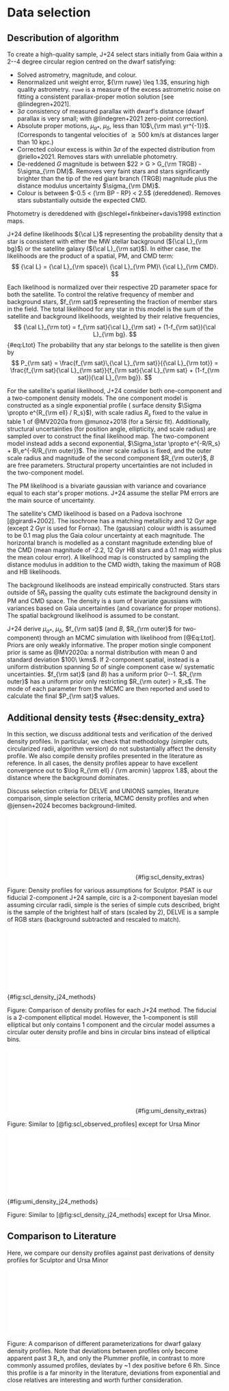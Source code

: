 # Data selection

## Describution of algorithm

To create a high-quality sample, J+24 select stars initially from Gaia within a 2--4 degree circular region centred on the dwarf satisfying: 

- Solved astrometry, magnitude, and colour. 
- Renormalized unit weight error, ${\rm ruwe} \leq 1.3$, ensuring high quality astrometry. `ruwe` is a measure of the excess astrometric noise on fitting a consistent parallax-proper motion solution [see @lindegren+2021].  
- 3$\sigma$ consistency of measured parallax with dwarf's distance (dwarf parallax is very small; with @lindegren+2021 zero-point correction). 
- Absolute proper motions, $\mu_{\alpha*}$, $\mu_\delta$, less than 10$\,{\rm mas\ yr^{-1}}$. (Corresponds to tangental velocities of $\gtrsim 500$ km/s at distances larger than 10 kpc.) 
- Corrected colour excess is within 3$\sigma$ of the expected distribution from @riello+2021. Removes stars with unreliable photometry. 
- De-reddened $G$ magnitude is between $22 > G > G_{\rm TRGB} - 5\sigma_{\rm DM}$. Removes very faint stars and stars significantly brighter than the tip of the red giant branch (TRGB) magnitude plus the distance modulus uncertainty $\sigma_{\rm DM}$. 
- Colour is between $-0.5 < {\rm BP - RP} <  2.5$ (dereddened). Removes stars substantially outside the expected CMD.

Photometry is dereddened with @schlegel+finkbeiner+davis1998 extinction maps.

J+24 define likelihoods ${\cal L}$ representing the probability density that a star is consistent with either the MW stellar background (${\cal L}_{\rm bg}$) or the satellite galaxy (${\cal L}_{\rm sat}$). In either case, the likelihoods are the product of a spatial, PM, and CMD term:
$$
{\cal L} = {\cal L}_{\rm space}\ {\cal L}_{\rm PM}\ {\cal L}_{\rm CMD}.
$$

Each likelihood is normalized over their respective 2D parameter space for both the satellite. To control the relative frequency of member and background stars, $f_{\rm sat}$ representing the fraction of member stars in the field. The total likelihood for any star in this model is the sum of the satellite and background likelihoods, weighted by their relative frequencies,
$$
{\cal L}_{\rm tot} = f_{\rm sat}{\cal L}_{\rm sat} + (1-f_{\rm sat}){\cal L}_{\rm bg}.
$$ {#eq:Ltot}
The probability that any star belongs to the satellite is then given by 
$$
P_{\rm sat} = 
\frac{f_{\rm sat}\,{\cal L}_{\rm sat}}{{\cal L}_{\rm tot}}
= \frac{f_{\rm sat}{\cal L}_{\rm sat}}{f_{\rm sat}{\cal L}_{\rm sat} + (1-f_{\rm sat}){\cal L}_{\rm bg}}.
$$



For the satellite's spatial likelihood, J+24 consider both one-component and a two-component density models. The one component model is constructed as a single exponential profile  ( surface density $\Sigma \propto e^{R_{\rm ell} / R_s}$), with scale radius $R_s$ fixed to the value in table 1 of @MV2020a from @munoz+2018 (for a Sérsic fit). Additionally, structural uncertainties (for position angle, ellipticity, and scale radius) are sampled over to construct the final likelihood map. The two-component model instead adds a second exponential, $\Sigma_\star \propto e^{-R/R_s} + B\,e^{-R/R_{\rm outer}}$. The inner scale radius is fixed, and the outer scale radius and magnitude of the second component $R_{\rm outer}$, $B$  are free parameters. Structural property uncertainties are not included in the two-component model.

The PM likelihood is a bivariate gaussian with variance and covariance equal to each star's proper motions. J+24 assume the stellar PM errors are the main source of uncertainty.

 The satellite's CMD likelihood is based on a Padova isochrone [@girardi+2002]. The isochrone has a matching metallicity and 12 Gyr age (except 2 Gyr is used for Fornax). The (gaussian) colour width is assumed to be 0.1 mag plus the Gaia colour uncertainty at each magnitude. The horizontal branch is modelled as a constant magnitude extending blue of the CMD (mean magnitude of -2.2, 12 Gyr HB stars and a 0.1 mag width plus the mean colour error). A likelihood map is constructed by sampling the distance modulus in addition to the CMD width, taking the maximum of RGB and HB likelihoods.

The background likelihoods are instead empirically constructed. Stars stars outside of 5$R_h$ passing the quality cuts estimate the background density in PM and CMD space. The density is a sum of bivariate gaussians with variances based on Gaia uncertainties (and covariance for proper motions).  The spatial background likelihood is assumed to be constant. 

J+24 derive $\mu_{\alpha*}$, $\mu_\delta$, $f_{\rm sat}$ (and $B$, $R_{\rm outer}$ for two-component) through an MCMC simulation with likelihood from [@Eq:Ltot]. Priors are only weakly informative. The proper motion single component prior is same as @MV2020a: a normal distribution with mean 0 and standard deviation $100\ \kms$. If 2-component spatial, instead is a uniform distribution spanning 5$\sigma$ of single component case w/ systematic uncertainties. $f_{\rm sat}$  (and $B$) has a uniform prior  0--1. $R_{\rm outer}$ has a uniform prior only restricting $R_{\rm outer} > R_s$. The mode of each parameter from the MCMC are then reported and used to calculate the final $P_{\rm sat}$ values. 



## Additional density tests {#sec:density_extra}

In this section, we discuss additional tests and verification of the derived density profiles. In particular, we check that methodology (simpler cuts, circularized radii, algorithm version) do not substantially affect the density profile. We also compile density profiles presented in the literature as reference. In all cases, the density profiles appear to have excellent convergence out to $\log R_{\rm ell} / {\rm arcmin} \approx 1.8$, about the distance where the background dominates. 

Discuss selection criteria for DELVE and UNIONS samples, literature comparison, simple selection criteria, MCMC density profiles and when @jensen+2024 becomes background-limited.



![Scl density comparison](figures/scl_density_methods_extra.pdf){#fig:scl_density_extras}

Figure: Density profiles for various assumptions for Sculptor. PSAT is our fiducial 2-component J+24 sample, circ is a 2-component bayesian model assuming circular radii, simple is the series of simple cuts described, bright is the sample of the brightest half of stars (scaled by 2), DELVE is a sample of  RGB  stars (background subtracted and rescaled to match).



![Scl density methods](figures/scl_density_methods_j24.pdf){#fig:scl_density_j24_methods} 

Figure: Comparison of density profiles for each J+24 method. The fiducial is a 2-component elliptical model. However, the 1-component is still elliptical but only contains 1 component and the circular model assumes a circular outer density profile and bins in circular bins instead of elliptical bins. 



![UMi density comparison](figures/umi_density_methods_extra.pdf){#fig:umi_density_extras}

Figure: Similar to [@fig:scl_observed_profiles] except for Ursa Minor



![UMi density methods](figures/umi_density_methods_j24.pdf){#fig:umi_density_j24_methods} 

Figure: Similar to [@fig:scl_density_j24_methods] except for Ursa Minor. 





## Comparison to Literature

Here, we compare our density profiles against past derivations of density profiles for Sculptor and Ursa Minor





![Comparison of analytic density profiles](figures/analytic_profile_comparison.pdf)

Figure: A comparison of different parameterizations for dwarf galaxy density profiles. Note that deviations between profiles only become apparent past 3 R_h, and only the Plummer profile, in contrast to more commonly assumed profiles, deviates by ~1 dex positive before 6 Rh. Since this profile is a far minority in the literature, deviations from exponential and close relatives are interesting and worth further consideration. 
